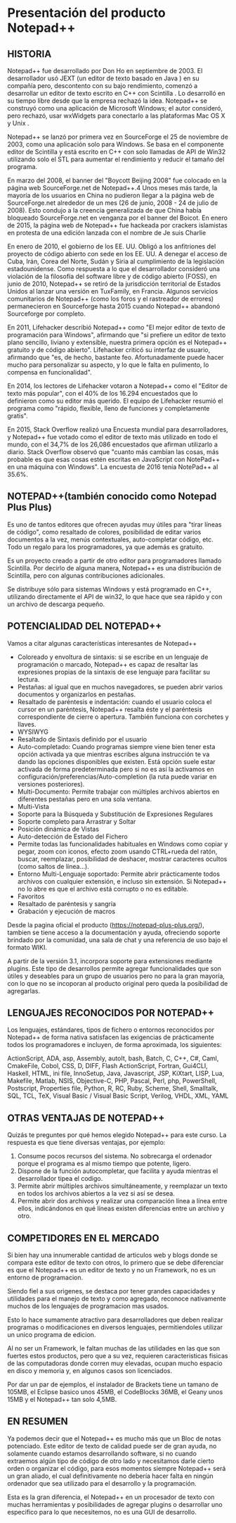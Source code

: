 Presentación del producto Notepad++
===================================

## HISTORIA
Notepad++ fue desarrollado por Don Ho en septiembre de 2003.  El desarrollador usó JEXT (un editor de texto basado en Java ) en su compañía pero, descontento con su bajo rendimiento, comenzó a desarrollar un editor de texto escrito en C++ con Scintilla .  Lo desarrolló en su tiempo libre desde que la empresa rechazó la idea. Notepad++ se construyó como una aplicación de Microsoft Windows; el  autor consideró, pero rechazó, usar wxWidgets para conectarlo a las plataformas Mac OS X y Unix .

Notepad++ se lanzó por primera vez en SourceForge el 25 de noviembre de 2003, como una aplicación solo para Windows. Se basa en el componente editor de Scintilla y está escrito en C++ con solo llamadas de API de Win32 utilizando solo el STL para aumentar el rendimiento y reducir el tamaño del programa. 

En marzo del 2008, el banner del "Boycott Beijing 2008" fue colocado en la página web SourceForge.net de Notepad++.4 Unos meses más tarde, la mayoría de los usuarios en China no pudieron llegar a la página web de SourceForge.net alrededor de un mes (26 de junio, 2008 - 24 de julio de 2008). Esto condujo a la creencia generalizada de que China había bloqueado SourceForge.net en venganza por el banner del Boicot. 
En enero de 2015, la página web de Notepad++ fue hackeada por crackers islamistas en protesta de una edición lanzada con el nombre de Je suis Charlie

En enero de 2010, el gobierno de los EE. UU. Obligó a los anfitriones del proyecto de código abierto con sede en los EE. UU. A denegar el acceso de Cuba, Irán, Corea del Norte, Sudán y Siria al cumplimiento de la legislación estadounidense. Como respuesta a lo que el desarrollador consideró una violación de la filosofía del software libre y de código abierto (FOSS), en junio de 2010, Notepad++ se retiró de la jurisdicción territorial de Estados Unidos al lanzar una versión en TuxFamily, en Francia. Algunos servicios comunitarios de Notepad++ (como los foros y el rastreador de errores) permanecieron en Sourceforge hasta 2015 cuando Notepad++ abandonó Sourceforge por completo. 

En 2011, Lifehacker describió Notepad++ como "El mejor editor de texto de programación para Windows", afirmando que "si prefiere un editor de texto plano sencillo, liviano y extensible, nuestra primera opción es el Notepad++ gratuito y de código abierto". Lifehacker criticó su interfaz de usuario, afirmando que "es, de hecho, bastante feo. Afortunadamente puede hacer mucho para personalizar su aspecto, y lo que le falta en pulimento, lo compensa en funcionalidad". 

En 2014, los lectores de Lifehacker votaron a Notepad++ como el "Editor de texto más popular", con el 40% de los 16.294 encuestados que lo definieron como su editor más querido. El equipo de Lifehacker resumió el programa como "rápido, flexible, lleno de funciones y completamente gratis". 

En 2015, Stack Overflow realizó una Encuesta mundial para desarrolladores, y Notepad++ fue votado como el editor de texto más utilizado en todo el mundo, con el 34,7% de los 26,086 encuestados que afirman utilizarlo a diario.  Stack Overflow observó que "cuanto más cambian las cosas, más probable es que esas cosas estén escritas en JavaScript con NotePad++ en una máquina con Windows". La encuesta de 2016 tenía NotePad++ al 35.6%. 


## NOTEPAD++(también conocido como Notepad Plus Plus)
Es uno de tantos editores que ofrecen ayudas muy útiles para "tirar líneas de código", como resaltado de colores, posibilidad de editar varios documentos a la vez, menús contextuales, auto-completar código, etc. Todo un regalo para los programadores, ya que además es gratuito.

Es un proyecto creado a partir de otro editor para programadores llamado Scintilla. Por decirlo de alguna manera, Notepad++ es una distribución de Scintilla, pero con algunas contribuciones adicionales.

Se distribuye sólo para sistemas Windows y está programado en C++, utilizando directamente el API de win32, lo que hace que sea rápido y con un archivo de descarga pequeño.

## POTENCIALIDAD DEL NOTEPAD++
Vamos a citar algunas características interesantes de Notepad++

* Coloreado y envoltura de sintaxis: si se escribe en un lenguaje de programación o marcado, Notepad++ es capaz de resaltar las expresiones propias de la sintaxis de ese lenguaje para facilitar su lectura.
* Pestañas: al igual que en muchos navegadores, se pueden abrir varios documentos y organizarlos en pestañas.
* Resaltado de paréntesis e indentación: cuando el usuario coloca el cursor en un paréntesis, Notepad++ resalta éste y el paréntesis correspondiente de cierre o apertura. También funciona con corchetes y llaves.
* WYSIWYG
* Resaltado de Sintaxis definido por el usuario
* Auto-completado: Cuando programas siempre viene bien tener esta opción activada ya que mientras escribes alguna instrucción te va dando las opciones disponibles que existen.
Está opción suele estar activada de forma predeterminada pero si no es así la activamos en configuración/preferencias/Auto-completion (la ruta puede variar en versiones posteriores).
* Multi-Documento: Permite trabajar con múltiples archivos abiertos en diferentes pestañas pero en una sola ventana.
* Multi-Vista
* Soporte para la Búsqueda y Substitución de Expresiones Regulares
* Soporte completo para Arrastrar y Soltar
* Posición dinámica de Vistas
* Auto-detección de Estado del Fichero
* Permite todas las funcionalidades habituales en Windows como copiar y pegar, zoom con iconos, efecto zoom usando CTRL+rueda del ratón, buscar, reemplazar, posibilidad de deshacer, mostrar caracteres ocultos (como saltos de línea…).
* Entorno Multi-Lenguaje soportado: Permite abrir prácticamente todos archivos con cualquier extensión, e incluso sin extensión. Si Notepad++ no lo abre es que el archivo está corrupto o no es editable.
* Favoritos
* Resaltado de paréntesis y sangría
* Grabación y ejecución de macros

Desde la pagina oficial el producto (https://notepad-plus-plus.org/), tambien se tiene acceso a la documentación y ayuda, ofreciendo soporte brindado por la comunidad, una sala de chat y una referencia de uso bajo el formato WIKI.

A partir de la versión 3.1, incorpora soporte para extensiones mediante plugins. Este tipo de desarrollos permite agregar funcionalidades que son útiles y deseables para un grupo de usuarios pero no para la gran mayoría, con lo que no se incoporan al producto original pero queda la posibilidad de agregarlas.

## LENGUAJES RECONOCIDOS POR NOTEPAD++
Los lenguajes, estándares, tipos de fichero o entornos reconocidos por Notepad++ de forma nativa satisfacen las exigencias de prácticamente todos los programadores e incluyen, de forma aproximada, los siguientes:

ActionScript, ADA, asp, Assembly, autoIt, bash, Batch, C, C++, C#, Caml, CmakeFile, Cobol, CSS, D, DIFF, Flash ActionScript, Fortran, Gui4CLI, Haskell, HTML, ini file, InnoSetup, Java, Javascript, JSP, KiXtart, LISP, Lua, Makefile, Matlab, NSIS, Objective-C, PHP, Pascal, Perl, php, PowerShell, Postscript, Properties file, Python, R, RC, Ruby, Scheme, Shell, Smalltalk, SQL, TCL, TeX, Visual Basic / Visual Basic Script, Verilog, VHDL, XML, YAML

## OTRAS VENTAJAS DE NOTEPAD++
Quizás te preguntes por qué hemos elegido Notepad++ para este curso. La respuesta es que tiene diversas ventajas, por ejemplo:
1. Consume pocos recursos del sistema. No sobrecarga el ordenador porque el programa es al mismo tiempo que potente, ligero.
2. Dispone de la función autocompletar, que facilita y ayuda mientras el desarrollador tipea el codigo.
3. Permite abrir múltiples archivos simultáneamente, y reemplazar un texto en todos los archivos abiertos a la vez si así se desea.
4. Permite abrir dos archivos y realizar una comparación línea a línea entre ellos, indicándonos en qué líneas existen diferencias entre un archivo y otro. 

## COMPETIDORES EN EL MERCADO
Si bien hay una innumerable cantidad de articulos web y blogs donde se compara este editor de texto con otros, lo primero que se debe diferenciar es que el Notepad++ es un editor de texto y no un Framework, no es un entorno de programacion.

Siendo fiel a sus origenes, se destaca por tener grandes capacidades y utilidades para el manejo de texto y como agregado, reconoce nativamente muchos de los lenguajes de programacion mas usados.

Esto lo hace sumamente atractivo para desarrolladores que deben realizar programas o modificaciones en diversos lenguajes, permitiendoles utilizar un unico programa de edicion.

Al no ser un Framework, le faltan muchas de las utilidades en las que son fuertes estos productos, pero que a su vez, requieren caracteristicas fisicas de las computadoras donde corren muy elevadas, ocupan mucho espacio en disco y memoria y, en algunos casos son licenciados.

Por dar un par de ejemplos, el instalador de Brackets tiene un tamano de 105MB, el Eclipse basico unos 45MB, el CodeBlocks 36MB, el Geany unos 15MB y el Notepad++ tan solo 4,5MB.

## EN RESUMEN
Ya podemos decir que el Notepad++ es mucho más que un Bloc de notas potenciado. 
Este editor de texto de calidad puede ser de gran ayuda, no solamente cuando estamos desarrollando software, si no cuando extraemos algún tipo de código de otro lado y necesitamos darle cierto orden o organizar el código, para esos momentos siempre Notepad++ será un gran aliado, el cual definitivamente no debería hacer falta en ningún ordenador que sea utilizado para el desarrollo y la programación.

Esta es la gran diferencia, el Notepad++ en un procesador de texto con muchas herramientas y posibilidades de agregar plugins o desarrollar uno especifico para lo que necesitemos, no es una GUI de desarrollo.

